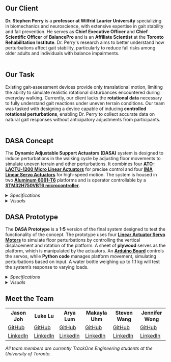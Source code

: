 ## Our Client 

**Dr. Stephen Perry** is a **professor at Wilfrid Laurier University** specializing in biomechanics and neuroscience, with extensive expertise in gait stability and fall prevention. 
He serves as **Chief Executive Officer** and **Chief Scientific Officer** of **BalancePro** and is an **Affiliate Scientist** at the **Toronto Rehabilitation Institute**. 
Dr. Perry's research aims to better understand how perturbations affect gait stability, particularly to reduce fall risks among older adults and individuals with balance impairments. 
<br> 
<br> 

## Our Task

Existing gait-assessment devices provide only translational motion, limiting the ability to simulate realistic rotational disturbances encountered during everyday walking. 
Currently, our client lacks the **rotational data** necessary to fully understand gait reactions under uneven terrain conditions. 
Our team was tasked with designing a device capable of inducing **controlled rotational perturbations**, enabling Dr. Perry to collect accurate data on natural gait responses without anticipatory adjustments from participants.
<br> 
<br> 

## **DASA** Concept

The **Dynamic Adjustable Support Actuators (DASA)** system is designed to induce perturbations in the walking cycle by adjusting floor movements to simulate uneven terrain and other perturbations. 
It combines four [**ATO-LACTU-1200 Micro Linear Actuators**](https://www.ato.com/micro-linear-actuator) for precise control and four [**IMA Linear Servo Actuators**](https://www.tolomatic.com/products/product-details/ima-linear-servo-actuators) for high-speed motion. 
The system is housed in two [**Aluminum 6061-T6**](https://asm.matweb.com/search/specificmaterial.asp?bassnum=ma6061t6) platforms and is operator controllable by a [**STM32H750VBT6 microcontroller**](https://www.st.com/en/microcontrollers-microprocessors/stm32h750vb.html). 

<details>
<summary><em>Specifications</em></summary>
<br>
  
> **Rotational Capabilities**: 11.4°  
> **Noise Generation**: <55 dB  
> **Estimated Cost**: 5654 CAD  
</details>

<details>
<summary><em>Visuals</em></summary>
<br>
<img src="https://i.imgur.com/athzmcL.png" all="Screenshot" width="300" "DASA Isometric View">  <img src="https://i.imgur.com/tFBE1Ig.png" all="Screenshot" width="282" "DASA Planar Rotation">

DASA Isometric View&nbsp;&nbsp;&nbsp;&nbsp;&nbsp;&nbsp;&nbsp;&nbsp;&nbsp;&nbsp;&nbsp;&nbsp;&nbsp;&nbsp;&nbsp;&nbsp;&nbsp;&nbsp;&nbsp;&nbsp;&nbsp;&nbsp;&nbsp;&nbsp;&nbsp;&nbsp;&nbsp;&nbsp;&nbsp;&nbsp;&nbsp;&nbsp;&nbsp;&nbsp;&nbsp;&nbsp;DASA Planar Rotation
</details>

## DASA Prototype

The **DASA Prototype** is a **1:5** version of the final system designed to test the functionality of the concept.
The prototype uses four [**Linear Actuator Servo Motors**](https://fairchancelearning.shop/products/kitronik-linear-actuator-kit?_pos=7&_sid=b8a813375&_ss=r) to simulate floor perturbations by controlling the vertical displacement and rotation of the platform.
A sheet of **plywood** serves as the platform, which is manipulated by the actuators. 
An [**Arduino Board**](https://www.digikey.ca/en/products/detail/arduino/ABX00033/10239972?gclsrc=aw.ds&&utm_adgroup=General&utm_source=google&utm_medium=cpc&utm_campaign=PMax%20Shopping_Product_Zombie%20SKUs&utm_term=&productid=10239972&utm_content=General&utm_id=go_cmp-17855401585_adg-_ad-__dev-c_ext-_prd-10239972_sig-Cj0KCQjw4v6-BhDuARIsALprm33v3MGcgxKkj85n3o2qTrpYUZwGdrdcUg38ilc5cNAB8JJ1szlvuZEaAvqwEALw_wcB&gad_source=1&gclid=Cj0KCQjw4v6-BhDuARIsALprm33v3MGcgxKkj85n3o2qTrpYUZwGdrdcUg38ilc5cNAB8JJ1szlvuZEaAvqwEALw_wcB&gclsrc=aw.ds) controls the servos, while **Python code** manages platform movement, simulating perturbations based on input. 
A water bottle weighing up to 1.1 kg will test the system’s response to varying loads.

<details>
<summary><em>Specifications</em></summary>
<br>
  
> **Rotational Capabilities**: 11.3°  
> **Noise Generation**: <x dB  
> **Final Cost**: 188 CAD  
> **Assembly and Programming Duration**: 2 Days
</details>

<details>
<summary><em>Visuals</em></summary>
<br>
<img src="https://i.imgur.com/athzmcL.png" all="Screenshot" width="300" "Prototype Isometric View">  <img src="https://i.imgur.com/tFBE1Ig.png" all="Screenshot" width="283" "Prototype Planar Rotation">

Prototype Isometric View&nbsp;&nbsp;&nbsp;&nbsp;&nbsp;&nbsp;&nbsp;&nbsp;&nbsp;&nbsp;&nbsp;&nbsp;&nbsp;&nbsp;&nbsp;&nbsp;&nbsp;&nbsp;&nbsp;&nbsp;&nbsp;&nbsp;&nbsp;&nbsp;&nbsp;&nbsp;&nbsp;&nbsp;&nbsp;Prototype Planar Rotation **change image urls after**
</details>

## Meet the Team

<table>
  <tr>
    <th>Jason Joh</th>
    <th>Luke Lu</th>
    <th>Arya Lum</th>
    <th>Makayla Uhm</th>
    <th>Steven Wang</th>
    <th>Jennifer Wong</th>
  </tr>
  <tr>
    <td><a href="#">GitHub</a></td>
    <td><a href="#">GitHub</a></td>
    <td><a href="#">GitHub</a></td>
    <td><a href="#">GitHub</a></td>
    <td><a href="#">GitHub</a></td>
    <td><a href="#">GitHub</a></td>
  </tr>
  <tr>
    <td><a href="#">LinkedIn</a></td>
    <td><a href="#">LinkedIn</a></td>
    <td><a href="#">LinkedIn</a></td>
    <td><a href="#">LinkedIn</a></td>
    <td><a href="#">LinkedIn</a></td>
    <td><a href="#">LinkedIn</a></td>
  </tr>
</table>

*All team members are currently TrackOne Engineering students at the University of Toronto.*




 








